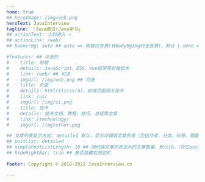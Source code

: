 ```yaml
---
home: true
## heroImage: /img/web.png
heroText: JavaInterview
tagline: 「Java面试+Java学习」
## actionText: 立刻进入 →
## actionLink: /web/
## bannerBg: auto ## auto => 网格纹背景(有bodyBgImg时无背景)，默认 | none => 无 | '大图地址' | background: 自定义背景样式       提示：如发现文本颜色不适应你的背景时可以到palette.styl修改$bannerTextColor变量

#features: ## 可选的
#  - title: 前端
#    details: JavaScript、ES6、Vue框架等前端技术
#    link: /web/ ## 可选
#    imgUrl: /img/web.png ## 可选
#  - title: 页面
#    details: html(5)/css(3)，前端页面相关技术
#    link: /ui/
#    imgUrl: /img/ui.png
#  - title: 技术
#    details: 技术文档、教程、技巧、总结等文章
#    link: /technology/
#    imgUrl: /img/other.png

## 文章列表显示方式: detailed 默认，显示详细版文章列表（包括作者、分类、标签、摘要、分页等）| simple => 显示简约版文章列表（仅标题和日期）| none 不显示文章列表
## postList: detailed
## simplePostListLength: 10 ## 简约版文章列表显示的文章数量，默认10。（仅在postList设置为simple时生效）
## hideRightBar: true ## 是否隐藏右侧边栏
            
footer: Copyright © 2018-2022 JavaInterview.cn

---
```

